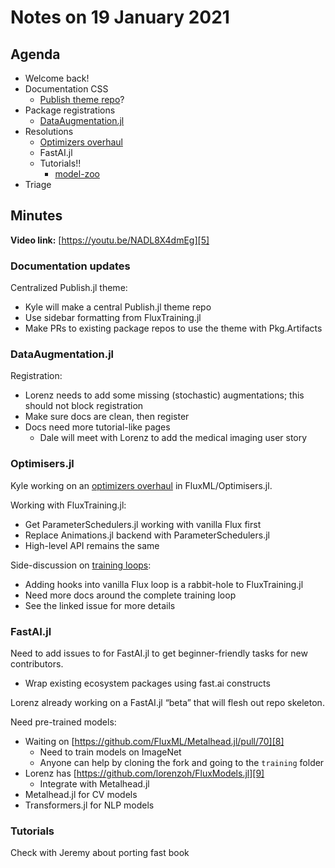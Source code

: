 # Notes on 19 January 2021

## Agenda

- Welcome back!
- Documentation CSS
	- [Publish theme repo][1]?
- Package registrations
	- [DataAugmentation.jl][2]
- Resolutions
	- [Optimizers overhaul][3]
	- FastAI.jl
	- Tutorials!!
		- [model-zoo][4]
- Triage

## Minutes

**Video link:** [https://youtu.be/NADL8X4dmEg][5]

### Documentation updates

Centralized Publish.jl theme:
- Kyle will make a central Publish.jl theme repo
- Use sidebar formatting from FluxTraining.jl
- Make PRs to existing package repos to use the theme with Pkg.Artifacts

### DataAugmentation.jl

Registration:
- Lorenz needs to add some missing (stochastic) augmentations; this should not block registration
- Make sure docs are clean, then register
- Docs need more tutorial-like pages
	- Dale will meet with Lorenz to add the medical imaging user story

### Optimisers.jl

Kyle working on an [optimizers overhaul][6] in FluxML/Optimisers.jl.

Working with FluxTraining.jl:
- Get ParameterSchedulers.jl working with vanilla Flux first
- Replace Animations.jl backend with ParameterSchedulers.jl
- High-level API remains the same

Side-discussion on [training loops][7]:
- Adding hooks into vanilla Flux loop is a rabbit-hole to FluxTraining.jl
- Need more docs around the complete training loop
- See the linked issue for more details

### FastAI.jl

Need to add issues to for FastAI.jl to get beginner-friendly tasks for new contributors.
- Wrap existing ecosystem packages using fast.ai constructs

Lorenz already working on a FastAI.jl “beta” that will flesh out repo skeleton.

Need pre-trained models:
- Waiting on [https://github.com/FluxML/Metalhead.jl/pull/70][8]
	- Need to train models on ImageNet
	- Anyone can help by cloning the fork and going to the `training` folder
- Lorenz has [https://github.com/lorenzoh/FluxModels.jl][9]
	- Integrate with Metalhead.jl
- Metalhead.jl for CV models
- Transformers.jl for NLP models

### Tutorials

Check with Jeremy about porting fast book

[1]:	https://github.com/darsnack/publish-theme
[2]:	https://github.com/lorenzoh/DataAugmentation.jl
[3]:	https://github.com/FluxML/ML-Coordination-Tracker/discussions/22
[4]:	https://github.com/FluxML/model-zoo/issues/266
[5]:	https://youtu.be/NADL8X4dmEg
[6]:	https://github.com/FluxML/ML-Coordination-Tracker/discussions/22
[7]:	https://github.com/FluxML/Flux.jl/issues/1461
[8]:	https://github.com/FluxML/Metalhead.jl/pull/70
[9]:	https://github.com/lorenzoh/FluxModels.jl